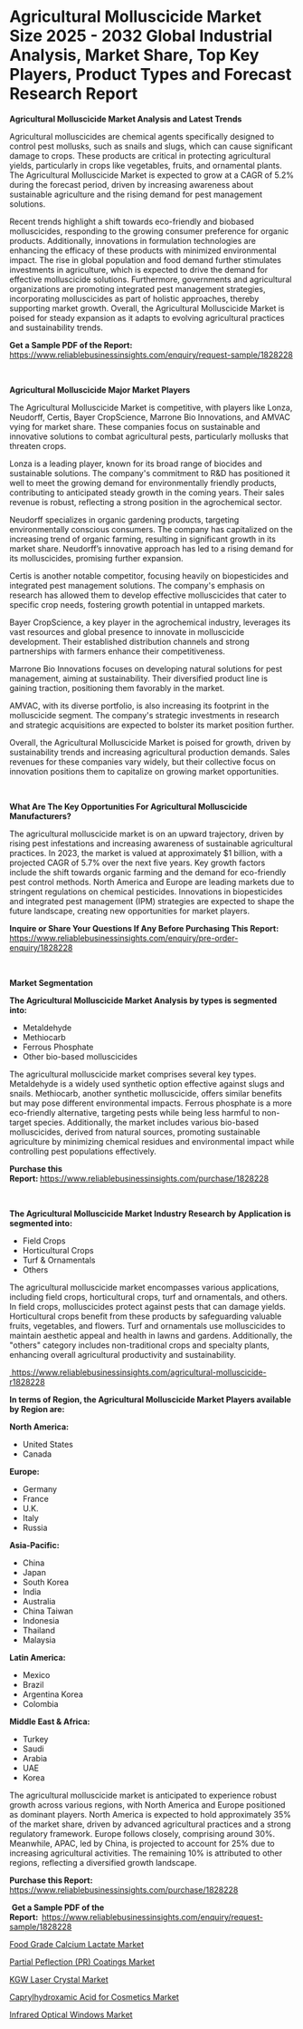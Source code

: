 <p><h1>Agricultural Molluscicide Market Size 2025 - 2032 Global Industrial Analysis, Market Share, Top Key Players, Product Types and Forecast Research Report</h1></p><p><strong>Agricultural Molluscicide Market Analysis and Latest Trends</strong></p>
<p><p>Agricultural molluscicides are chemical agents specifically designed to control pest mollusks, such as snails and slugs, which can cause significant damage to crops. These products are critical in protecting agricultural yields, particularly in crops like vegetables, fruits, and ornamental plants. The Agricultural Molluscicide Market is expected to grow at a CAGR of 5.2% during the forecast period, driven by increasing awareness about sustainable agriculture and the rising demand for pest management solutions.</p><p>Recent trends highlight a shift towards eco-friendly and biobased molluscicides, responding to the growing consumer preference for organic products. Additionally, innovations in formulation technologies are enhancing the efficacy of these products with minimized environmental impact. The rise in global population and food demand further stimulates investments in agriculture, which is expected to drive the demand for effective molluscicide solutions. Furthermore, governments and agricultural organizations are promoting integrated pest management strategies, incorporating molluscicides as part of holistic approaches, thereby supporting market growth. Overall, the Agricultural Molluscicide Market is poised for steady expansion as it adapts to evolving agricultural practices and sustainability trends.</p></p>
<p><strong>Get a Sample PDF of the Report:&nbsp;</strong> <a href="https://www.reliablebusinessinsights.com/enquiry/request-sample/1828228?utm_campaign=62&utm_medium=2&utm_source=Github&utm_content=ia&utm_term=03022025&utm_id=agricultural-molluscicide">https://www.reliablebusinessinsights.com/enquiry/request-sample/1828228</a></p>
<p>&nbsp;</p>
<p><strong>Agricultural Molluscicide Major Market Players</strong></p>
<p><p>The Agricultural Molluscicide Market is competitive, with players like Lonza, Neudorff, Certis, Bayer CropScience, Marrone Bio Innovations, and AMVAC vying for market share. These companies focus on sustainable and innovative solutions to combat agricultural pests, particularly mollusks that threaten crops.</p><p>Lonza is a leading player, known for its broad range of biocides and sustainable solutions. The company's commitment to R&D has positioned it well to meet the growing demand for environmentally friendly products, contributing to anticipated steady growth in the coming years. Their sales revenue is robust, reflecting a strong position in the agrochemical sector.</p><p>Neudorff specializes in organic gardening products, targeting environmentally conscious consumers. The company has capitalized on the increasing trend of organic farming, resulting in significant growth in its market share. Neudorff’s innovative approach has led to a rising demand for its molluscicides, promising further expansion.</p><p>Certis is another notable competitor, focusing heavily on biopesticides and integrated pest management solutions. The company's emphasis on research has allowed them to develop effective molluscicides that cater to specific crop needs, fostering growth potential in untapped markets.</p><p>Bayer CropScience, a key player in the agrochemical industry, leverages its vast resources and global presence to innovate in molluscicide development. Their established distribution channels and strong partnerships with farmers enhance their competitiveness.</p><p>Marrone Bio Innovations focuses on developing natural solutions for pest management, aiming at sustainability. Their diversified product line is gaining traction, positioning them favorably in the market.</p><p>AMVAC, with its diverse portfolio, is also increasing its footprint in the molluscicide segment. The company's strategic investments in research and strategic acquisitions are expected to bolster its market position further.</p><p>Overall, the Agricultural Molluscicide Market is poised for growth, driven by sustainability trends and increasing agricultural production demands. Sales revenues for these companies vary widely, but their collective focus on innovation positions them to capitalize on growing market opportunities.</p></p>
<p>&nbsp;</p>
<p><strong>What Are The Key Opportunities For Agricultural Molluscicide Manufacturers?</strong></p>
<p><p>The agricultural molluscicide market is on an upward trajectory, driven by rising pest infestations and increasing awareness of sustainable agricultural practices. In 2023, the market is valued at approximately $1 billion, with a projected CAGR of 5.7% over the next five years. Key growth factors include the shift towards organic farming and the demand for eco-friendly pest control methods. North America and Europe are leading markets due to stringent regulations on chemical pesticides. Innovations in biopesticides and integrated pest management (IPM) strategies are expected to shape the future landscape, creating new opportunities for market players.</p></p>
<p><strong>Inquire or Share Your Questions If Any Before Purchasing This Report:</strong> <a href="https://www.reliablebusinessinsights.com/enquiry/pre-order-enquiry/1828228?utm_campaign=62&utm_medium=2&utm_source=Github&utm_content=ia&utm_term=03022025&utm_id=agricultural-molluscicide">https://www.reliablebusinessinsights.com/enquiry/pre-order-enquiry/1828228</a></p>
<p>&nbsp;</p>
<p><strong>Market Segmentation</strong></p>
<p><strong>The Agricultural Molluscicide Market Analysis by types is segmented into:</strong></p>
<p><ul><li>Metaldehyde</li><li>Methiocarb</li><li>Ferrous Phosphate</li><li>Other bio-based molluscicides</li></ul></p>
<p><p>The agricultural molluscicide market comprises several key types. Metaldehyde is a widely used synthetic option effective against slugs and snails. Methiocarb, another synthetic molluscicide, offers similar benefits but may pose different environmental impacts. Ferrous phosphate is a more eco-friendly alternative, targeting pests while being less harmful to non-target species. Additionally, the market includes various bio-based molluscicides, derived from natural sources, promoting sustainable agriculture by minimizing chemical residues and environmental impact while controlling pest populations effectively.</p></p>
<p><strong>Purchase this Report:&nbsp;</strong><a href="https://www.reliablebusinessinsights.com/purchase/1828228?utm_campaign=62&utm_medium=2&utm_source=Github&utm_content=ia&utm_term=03022025&utm_id=agricultural-molluscicide">https://www.reliablebusinessinsights.com/purchase/1828228</a></p>
<p>&nbsp;</p>
<p><strong>The Agricultural Molluscicide Market Industry Research by Application is segmented into:</strong></p>
<p><ul><li>Field Crops</li><li>Horticultural Crops</li><li>Turf & Ornamentals</li><li>Others</li></ul></p>
<p><p>The agricultural molluscicide market encompasses various applications, including field crops, horticultural crops, turf and ornamentals, and others. In field crops, molluscicides protect against pests that can damage yields. Horticultural crops benefit from these products by safeguarding valuable fruits, vegetables, and flowers. Turf and ornamentals use molluscicides to maintain aesthetic appeal and health in lawns and gardens. Additionally, the "others" category includes non-traditional crops and specialty plants, enhancing overall agricultural productivity and sustainability.</p></p>
<p><a href="https://www.reliablebusinessinsights.com/agricultural-molluscicide-r1828228?utm_campaign=62&utm_medium=2&utm_source=Github&utm_content=ia&utm_term=03022025&utm_id=agricultural-molluscicide">&nbsp;https://www.reliablebusinessinsights.com/agricultural-molluscicide-r1828228</a></p>
<p><strong>In terms of Region, the Agricultural Molluscicide Market Players available by Region are:</strong></p>
<p>
    <p> <strong> North America: </strong>
        <ul>
            <li>United States</li>
            <li>Canada</li>
        </ul>
        </p> 
    <p> <strong> Europe: </strong>
        <ul>
            <li>Germany</li>
            <li>France</li>
            <li>U.K.</li>
            <li>Italy</li>
            <li>Russia</li>
        </ul>
        </p> 
    <p> <strong> Asia-Pacific: </strong>
        <ul>
            <li>China</li>
            <li>Japan</li>
            <li>South Korea</li>
            <li>India</li>
            <li>Australia</li>
            <li>China Taiwan</li>
            <li>Indonesia</li>
            <li>Thailand</li>
            <li>Malaysia</li>
        </ul>
        </p> 
    <p> <strong> Latin America: </strong>
        <ul>
            <li>Mexico</li>
            <li>Brazil</li>
            <li>Argentina Korea</li>
            <li>Colombia</li>
        </ul>
        </p> 
    <p> <strong> Middle East & Africa: </strong>
        <ul>
            <li>Turkey</li>
            <li>Saudi</li>
            <li>Arabia</li>
            <li>UAE</li>
            <li>Korea</li>
        </ul>
    </p>
    </p>
<p><p>The agricultural molluscicide market is anticipated to experience robust growth across various regions, with North America and Europe positioned as dominant players. North America is expected to hold approximately 35% of the market share, driven by advanced agricultural practices and a strong regulatory framework. Europe follows closely, comprising around 30%. Meanwhile, APAC, led by China, is projected to account for 25% due to increasing agricultural activities. The remaining 10% is attributed to other regions, reflecting a diversified growth landscape.</p></p>
<p><strong>Purchase this Report: </strong><a href="https://www.reliablebusinessinsights.com/purchase/1828228?utm_campaign=62&utm_medium=2&utm_source=Github&utm_content=ia&utm_term=03022025&utm_id=agricultural-molluscicide">https://www.reliablebusinessinsights.com/purchase/1828228</a></p>
<p>&nbsp;<strong>Get a Sample PDF of the Report:&nbsp;&nbsp;</strong><a href="https://www.reliablebusinessinsights.com/enquiry/request-sample/1828228?utm_campaign=62&utm_medium=2&utm_source=Github&utm_content=ia&utm_term=03022025&utm_id=agricultural-molluscicide">https://www.reliablebusinessinsights.com/enquiry/request-sample/1828228</a></p>
<p><strong></strong></p>
<p><p><a href="https://github.com/iwciasylvya/Market-Research-Report-List-1/blob/main/food-grade-calcium-lactate-market.md?utm_campaign=62&utm_medium=2&utm_source=Github&utm_content=ia&utm_term=03022025&utm_id=agricultural-molluscicide">Food Grade Calcium Lactate Market</a></p><p><a href="https://github.com/vilolakoreni/Market-Research-Report-List-1/blob/main/partial-peflection-pr-coatings-market.md?utm_campaign=62&utm_medium=2&utm_source=Github&utm_content=ia&utm_term=03022025&utm_id=agricultural-molluscicide">Partial Peflection (PR) Coatings Market</a></p><p><a href="https://github.com/paljuhubeyde/Market-Research-Report-List-1/blob/main/kgw-laser-crystal-market.md?utm_campaign=62&utm_medium=2&utm_source=Github&utm_content=ia&utm_term=03022025&utm_id=agricultural-molluscicide">KGW Laser Crystal Market</a></p><p><a href="https://github.com/buqjavesora/Market-Research-Report-List-1/blob/main/caprylhydroxamic-acid-for-cosmetics-market.md?utm_campaign=62&utm_medium=2&utm_source=Github&utm_content=ia&utm_term=03022025&utm_id=agricultural-molluscicide">Caprylhydroxamic Acid for Cosmetics Market</a></p><p><a href="https://github.com/miottaredlin79/Market-Research-Report-List-1/blob/main/infrared-optical-windows-market.md?utm_campaign=62&utm_medium=2&utm_source=Github&utm_content=ia&utm_term=03022025&utm_id=agricultural-molluscicide">Infrared Optical Windows Market</a></p></p>